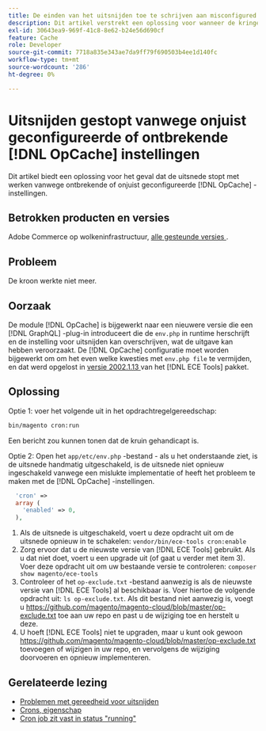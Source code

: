 ```yaml
---
title: De einden van het uitsnijden toe te schrijven aan misconfigured of ontbrekende  [!DNL OpCache]  montages
description: Dit artikel verstrekt een oplossing voor wanneer de kringen ophouden werkend toe te schrijven aan misconfigured of ontbrekende  [!DNL OpCache]  montages.
exl-id: 30643ea9-969f-41c8-8e62-b24e56d690cf
feature: Cache
role: Developer
source-git-commit: 7718a835e343ae7da9ff79f690503b4ee1d140fc
workflow-type: tm+mt
source-wordcount: '286'
ht-degree: 0%

---
```


# Uitsnijden gestopt vanwege onjuist geconfigureerde of ontbrekende [!DNL OpCache] instellingen

Dit artikel biedt een oplossing voor het geval dat de uitsnede stopt met werken vanwege ontbrekende of onjuist geconfigureerde [!DNL OpCache] -instellingen.

## Betrokken producten en versies

Adobe Commerce op wolkeninfrastructuur, [ alle gesteunde versies ](https://magento.com/sites/default/files/magento-software-lifecycle-policy.pdf).

## Probleem

De kroon werkte niet meer.

## Oorzaak

De module [!DNL OpCache] is bijgewerkt naar een nieuwere versie die een [!DNL GraphQL] -plug-in introduceert die de `env.php` in runtime herschrijft en de instelling voor uitsnijden kan overschrijven, wat de uitgave kan hebben veroorzaakt. De [!DNL OpCache] configuratie moet worden bijgewerkt om om het even welke kwesties met `env.php file` te vermijden, en dat werd opgelost in [ versie 2002.1.13 ](/docs/commerce-cloud-service/user-guide/release-notes/ece-tools-package.html?lang=en#v2002.1.13) van het [!DNL ECE Tools] pakket.

## Oplossing

Optie 1: voer het volgende uit in het opdrachtregelgereedschap:

```bash
bin/magento cron:run
```

Een bericht zou kunnen tonen dat de kruin gehandicapt is.

Optie 2: Open het `app/etc/env.php` -bestand - als u het onderstaande ziet, is de uitsnede handmatig uitgeschakeld, is de uitsnede niet opnieuw ingeschakeld vanwege een mislukte implementatie of heeft het probleem te maken met de [!DNL OpCache] -instellingen.

```php
  'cron' =>
  array (
    'enabled' => 0,
  ),
```

1. Als de uitsnede is uitgeschakeld, voert u deze opdracht uit om de uitsnede opnieuw in te schakelen: `vendor/bin/ece-tools cron:enable`
1. Zorg ervoor dat u de nieuwste versie van [!DNL ECE Tools] gebruikt. Als u dat niet doet, voert u een upgrade uit (of gaat u verder met item 3). Voer deze opdracht uit om uw bestaande versie te controleren:
   `composer show magento/ece-tools`
1. Controleer of het `op-exclude.txt` -bestand aanwezig is als de nieuwste versie van [!DNL ECE Tools] al beschikbaar is. Voer hiertoe de volgende opdracht uit:
   `ls op-exclude.txt`.
Als dit bestand niet aanwezig is, voegt u https://github.com/magento/magento-cloud/blob/master/op-exclude.txt toe aan uw repo en past u de wijziging toe en herstelt u deze.
1. U hoeft [!DNL ECE Tools] niet te upgraden, maar u kunt ook gewoon https://github.com/magento/magento-cloud/blob/master/op-exclude.txt toevoegen of wijzigen in uw repo, en vervolgens de wijziging doorvoeren en opnieuw implementeren.

## Gerelateerde lezing

* [Problemen met gereedheid voor uitsnijden](/docs/commerce-knowledge-base/kb/troubleshooting/miscellaneous/cron-readiness-check-issues.html)
* [Crons, eigenschap](/docs/commerce-cloud-service/user-guide/configure/app/properties/crons-property.html)
* [Cron job zit vast in status &quot;running&quot;](/docs/commerce-knowledge-base/kb/troubleshooting/miscellaneous/cron-job-is-stuck-in-running-status.html)
